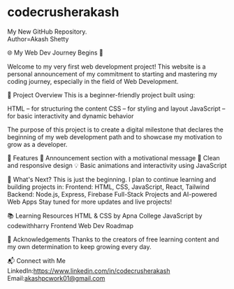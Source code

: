 # codecrusherakash
My New GitHub Repository.
<br>
Author=Akash Shetty

🌐 My Web Dev Journey Begins 🚀

Welcome to my very first web development project! This website is a personal announcement of my commitment to starting and mastering my coding journey, especially in the field of Web Development.

📌 Project Overview
This is a beginner-friendly project built using:

HTML – for structuring the content
CSS – for styling and layout
JavaScript – for basic interactivity and dynamic behavior

The purpose of this project is to create a digital milestone that declares the beginning of my web development path and to showcase my motivation to grow as a developer.

🎯 Features
📰 Announcement section with a motivational message
🎨 Clean and responsive design
💡 Basic animations and interactivity using JavaScript

🚀 What's Next?
This is just the beginning. I plan to continue learning and building projects in:
Frontend: HTML, CSS, JavaScript, React, Tailwind
Backend: Node.js, Express, Firebase
Full-Stack Projects and AI-powered Web Apps
Stay tuned for more updates and live projects!

📚 Learning Resources
HTML & CSS by Apna College
JavaScript by codewithharry
Frontend Web Dev Roadmap

🙌 Acknowledgements
Thanks to the creators of free learning content and my own determination to keep growing every day.

📬 Connect with Me
LinkedIn:https://www.linkedin.com/in/codecrusherakash
Email:akashpcwork01@gmail.com
